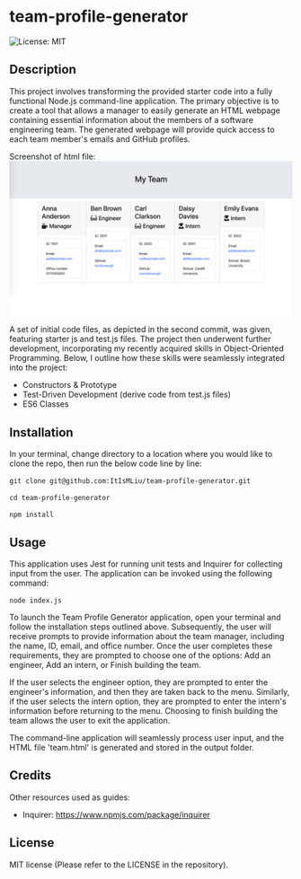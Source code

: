 # team-profile-generator
![License: MIT](https://img.shields.io/badge/License-MIT-yellow.svg)

## Description 

This project involves transforming the provided starter code into a fully functional Node.js command-line application. The primary objective is to create a tool that allows a manager to easily generate an HTML webpage containing essential information about the members of a software engineering team. The generated webpage will provide quick access to each team member's emails and GitHub profiles.

Screenshot of html file:
![screenshot of html file](./assets/images/screencapture1.png)

A set of initial code files, as depicted in the second commit, was given, featuring starter js and test.js files. The project then underwent further development, incorporating my recently acquired skills in Object-Oriented Programming. Below, I outline how these skills were seamlessly integrated into the project:

- Constructors & Prototype
- Test-Driven Development (derive code from test.js files)
- ES6 Classes

## Installation

In your terminal, change directory to a location where you would like to clone the repo, then run the below code line by line:
``` terminal
git clone git@github.com:ItIsMLiu/team-profile-generator.git
```
``` terminal
cd team-profile-generator
```
``` terminal
npm install
```

## Usage

This application uses Jest for running unit tests and Inquirer for collecting input from the user. The application can be invoked using the following command:

``` terminal
node index.js
```

To launch the Team Profile Generator application, open your terminal and follow the installation steps outlined above. Subsequently, the user will receive prompts to provide information about the team manager, including the name, ID, email, and office number. Once the user completes these requirements, they are prompted to choose one of the options: Add an engineer, Add an intern, or Finish building the team.

If the user selects the engineer option, they are prompted to enter the engineer's information, and then they are taken back to the menu. Similarly, if the user selects the intern option, they are prompted to enter the intern's information before returning to the menu. Choosing to finish building the team allows the user to exit the application.

The command-line application will seamlessly process user input, and the HTML file 'team.html' is generated and stored in the output folder.

## Credits

Other resources used as guides:
- Inquirer: https://www.npmjs.com/package/inquirer

## License

MIT license (Please refer to the LICENSE in the repository).
